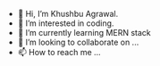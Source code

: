 - 👋 Hi, I’m Khushbu Agrawal.
- 👀 I’m interested in coding.
- 🌱 I’m currently learning MERN stack
- 💞️ I’m looking to collaborate on ...
- 📫 How to reach me ...

<!---
Khushbu2411/Khushbu2411 is a ✨ special ✨ repository because its `README.md` (this file) appears on your GitHub profile.
You can click the Preview link to take a look at your changes.
--->
